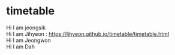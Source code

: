 # timetable

Hi I am jeongsik <br>
Hi I am Jihyeon : https://ljhyeon.github.io/timetable/timetable.html <br>
Hi I am Jeongwon <br>
Hi I am Dah <br>
